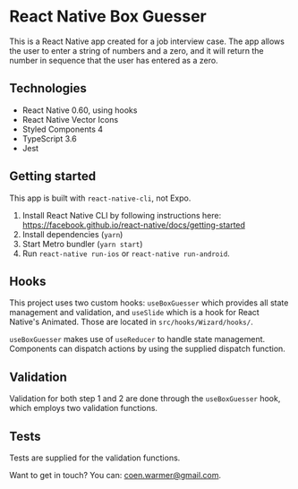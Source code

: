 # React Native Box Guesser

This is a React Native app created for a job interview case. 
The app allows the user to enter a string of numbers and a zero, and it will return the number in sequence that the user has entered as a zero.

## Technologies

- React Native 0.60, using hooks
- React Native Vector Icons
- Styled Components 4
- TypeScript 3.6
- Jest

## Getting started

This app is built with `react-native-cli`, not Expo.

1. Install React Native CLI by following instructions here: https://facebook.github.io/react-native/docs/getting-started
2. Install dependencies (`yarn`)
3. Start Metro bundler (`yarn start`)
4. Run `react-native run-ios` or `react-native run-android`.

## Hooks

This project uses two custom hooks: `useBoxGuesser` which provides all state management and validation, and `useSlide` which is a hook for React Native's Animated. Those are located in `src/hooks/Wizard/hooks/`.

`useBoxGuesser` makes use of `useReducer` to handle state management. Components can dispatch actions by using the supplied dispatch function.

## Validation

Validation for both step 1 and 2 are done through the `useBoxGuesser` hook, which employs two validation functions.

## Tests

Tests are supplied for the validation functions.

Want to get in touch? You can: coen.warmer@gmail.com.
